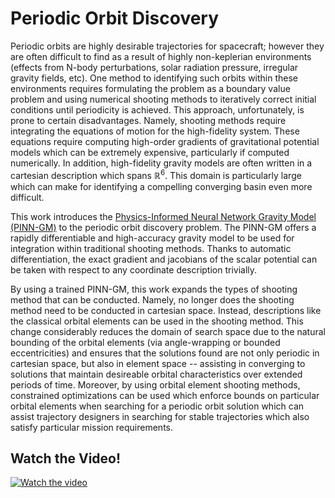 # Periodic Orbit Discovery

Periodic orbits are highly desirable trajectories for spacecraft; however they are often difficult to find as a result of highly non-keplerian environments (effects from N-body perturbations, solar radiation pressure, irregular gravity fields, etc). One method to identifying such orbits within these environments requires formulating the problem as a boundary value problem and using numerical shooting methods to iteratively correct initial conditions until periodicity is achieved. This approach, unfortunately, is prone to certain disadvantages. Namely, shooting methods require integrating the equations of motion for the high-fidelity system. These equations require computing high-order gradients of gravitational potential models which can be extremely expensive, particularly if computed numerically. In addition, high-fidelity gravity models are often written in a cartesian description which spans $\mathbb{R}^6$. This domain is particularly large which can make for identifying a compelling converging basin even more difficult.

This work introduces the [Physics-Informed Neural Network Gravity Model (PINN-GM)](https://github.com/joma5012/GravNN) to the periodic orbit discovery problem. The PINN-GM offers a rapidly differentiable and high-accuracy gravity model to be used for integration within traditional shooting methods. Thanks to automatic differentiation, the exact gradient and jacobians of the scalar potential can be taken with respect to any coordinate description trivially. 

By using a trained PINN-GM, this work expands the types of shooting method that can be conducted. Namely, no longer does the shooting method need to be conducted in cartesian space. Instead, descriptions like the classical orbital elements can be used in the shooting method. This change considerably reduces the domain of search space due to the natural bounding of the orbital elements (via angle-wrapping or bounded eccentricities) and ensures that the solutions found are not only periodic in cartesian space, but also in element space -- assisting in converging to solutions that maintain desireable orbital characteristics over extended periods of time. Moreover, by using orbital element shooting methods, constrained optimizations can be used which enforce bounds on particular orbital elements when searching for a periodic orbit solution which can assist trajectory designers in searching for stable trajectories which also satisfy particular mission requirements.

## Watch the Video!
[![Watch the video](https://img.youtube.com/vi/9M3PZGoWVTc/maxresdefault.jpg)](https://youtu.be/9M3PZGoWVTc)